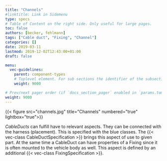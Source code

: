 ```yaml
---
title: "Channels"
#linktitle: Link in Sidemenu
type: specs
# Table of Content on the right side. Only useful for large pages.
toc: false
authors: [becker, fehlmann]
tags: ["Cable duct", "Fixing", "Channel"]
categories: []
date: 2019-03-11
lastmod: 2019-12-02T12:43:00+01:00
draft: false

menu:
  vec-guidelines:
    parent: component-types
    # Toplevel element. For sub sections the identifier of the subsection
    weight: 9000

# Prev/next pager order (if `docs_section_pager` enabled in `params.toml`)
weight: 9000
---
```

{{< figure src="channels.jpg" title="Channels" numbered="true" lightbox="true">}}

*CableDucts* can fulfill have to relevant aspects. They can be connected with the harness (placement). This is specified with the blue classes. The {{< vec-class CableDuctSpecification >}} brings this aspect of use to given part. At the same time a CableDuct can have properties of a Fixing since it is often mounted to the vehicle body as well. This aspect is defined by an additional {{< vec-class FixingSpecification >}}.
